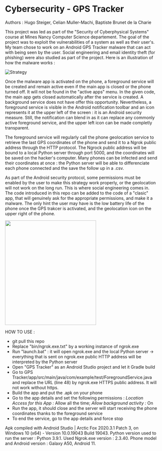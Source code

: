 # Cybersecurity - GPS Tracker

Authors : Hugo Steiger, Celian Muller-Machi, Baptiste Brunet de la Charie

This project was led as part of the "Security of Cyberphysical Systems" course at Mines Nancy Computer Science departement. The goal of the project was to exploit the vulnerabilities of a system as well as their user's. My team chose to work on an Android GPS Tracker malware that can act with being seen by the user. Social engineering and email identity theft (for phishing) were also studied as part of the project. Here is an illustration of how the malware works  :

![Strategy](https://user-images.githubusercontent.com/106969232/180282909-3de55630-6f57-40a1-ba79-b8be774cf5cf.JPG)

Once the malware app is activated on the phone, a foreground service will be created and remain active even if the main app is closed or the phone turned off. It will not be found in the "active apps" menu. In the given code, the main app gets closed automatically after the service is created. A background service does not have offer this opportunity. Nevertheless, a foreground service is visible in the Android notification toolbar and an icon represents it at the upper left of the screen : it is an Android security measure. Still, the notification can blend in as it can replace any commonly active foreground service, and the upper left icon can be made completly transparent.

The foreground service will regularly call the phone geolocation service to retrieve the last GPS coordinates of the phone and send it to a Ngrok public address through the HTTP protocol. The Ngrock public address will be bound to a local Python server through port 5000, and the coordinates will be saved on the hacker's computer. Many phones can be infected and send their coordinates at once : the Python server will be able to differenciate each phone connected and the save the follow up in a .csv.

As part of the Android security protocol, some permissions must be enabled by the user to make this strategy work properly, or the geolocation will not work on the long run. This is where social engineering comes in. The code introduced in this repo can be added to the code of a "clasic" app, that will genuinely ask for the appropriate permissions, and make it a malware. The only hint the user may have is the low battery life of the phone once the GPS trakcer is activated, and the geolocation icon on the upper right of the phone.

<img src="https://user-images.githubusercontent.com/106969232/180289339-b606fc80-e2f2-4dcc-9ad5-d1519fba71d0.png" width="300" height="345">

HOW TO USE :
- git pull this repo
- Replace "bin/ngrok.exe.txt" by a working instance of ngrok.exe
- Run "launch.bat" : it will open ngrok.exe and the local Python server -> everything that is sent on ngrok.exe public HTTP address will be interpreted by the Python server
- Open "GPS Tracker" as an Android Studio project and let it Gradle build
- Go to GPS Tracker/app/src/main/java/com/example/test/ForegroundService.java and replace the URL (line 48) by ngrok.exe HTTPS public address. It will not work without https.
- Build the app and put the .apk on your phone
- Go to the app details and set the following permissions :
*Location Access for this App :* Allow all the time; *Allow background activity :* On
- Run the app, it should close and the server will start receiving the phone coordinates thanks to the foreground service
- To end the service, go to the app details and force stop

Apk compiled with Android Studio | Arctic Fox 2020.3.1 Patch 3, on Windows 10 (x64) - Version 10.0.19043 Build 19043. Python version used to run the server :  Python 3.9.1. Used Ngrok.exe version : 2.3.40. Phone model and Android version : Galaxy A50, Android 11.
